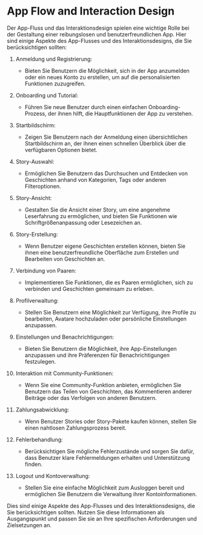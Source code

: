 # App Flow and Interaction Design

Der App-Fluss und das Interaktionsdesign spielen eine wichtige Rolle bei der Gestaltung einer reibungslosen und benutzerfreundlichen App. Hier sind einige Aspekte des App-Flusses und des Interaktionsdesigns, die Sie berücksichtigen sollten:

1. Anmeldung und Registrierung:

   - Bieten Sie Benutzern die Möglichkeit, sich in der App anzumelden oder ein neues Konto zu erstellen, um auf die personalisierten Funktionen zuzugreifen.

2. Onboarding und Tutorial:

   - Führen Sie neue Benutzer durch einen einfachen Onboarding-Prozess, der ihnen hilft, die Hauptfunktionen der App zu verstehen.

3. Startbildschirm:

   - Zeigen Sie Benutzern nach der Anmeldung einen übersichtlichen Startbildschirm an, der ihnen einen schnellen Überblick über die verfügbaren Optionen bietet.

4. Story-Auswahl:

   - Ermöglichen Sie Benutzern das Durchsuchen und Entdecken von Geschichten anhand von Kategorien, Tags oder anderen Filteroptionen.

5. Story-Ansicht:

   - Gestalten Sie die Ansicht einer Story, um eine angenehme Leserfahrung zu ermöglichen, und bieten Sie Funktionen wie Schriftgrößenanpassung oder Lesezeichen an.

6. Story-Erstellung:

   - Wenn Benutzer eigene Geschichten erstellen können, bieten Sie ihnen eine benutzerfreundliche Oberfläche zum Erstellen und Bearbeiten von Geschichten an.

7. Verbindung von Paaren:

   - Implementieren Sie Funktionen, die es Paaren ermöglichen, sich zu verbinden und Geschichten gemeinsam zu erleben.

8. Profilverwaltung:

   - Stellen Sie Benutzern eine Möglichkeit zur Verfügung, ihre Profile zu bearbeiten, Avatare hochzuladen oder persönliche Einstellungen anzupassen.

9. Einstellungen und Benachrichtigungen:

   - Bieten Sie Benutzern die Möglichkeit, ihre App-Einstellungen anzupassen und ihre Präferenzen für Benachrichtigungen festzulegen.

10. Interaktion mit Community-Funktionen:

    - Wenn Sie eine Community-Funktion anbieten, ermöglichen Sie Benutzern das Teilen von Geschichten, das Kommentieren anderer Beiträge oder das Verfolgen von anderen Benutzern.

11. Zahlungsabwicklung:

    - Wenn Benutzer Stories oder Story-Pakete kaufen können, stellen Sie einen nahtlosen Zahlungsprozess bereit.

12. Fehlerbehandlung:

    - Berücksichtigen Sie mögliche Fehlerzustände und sorgen Sie dafür, dass Benutzer klare Fehlermeldungen erhalten und Unterstützung finden.

13. Logout und Kontoverwaltung:
    - Stellen Sie eine einfache Möglichkeit zum Ausloggen bereit und ermöglichen Sie Benutzern die Verwaltung ihrer Kontoinformationen.

Dies sind einige Aspekte des App-Flusses und des Interaktionsdesigns, die Sie berücksichtigen sollten. Nutzen Sie diese Informationen als Ausgangspunkt und passen Sie sie an Ihre spezifischen Anforderungen und Zielsetzungen an.
